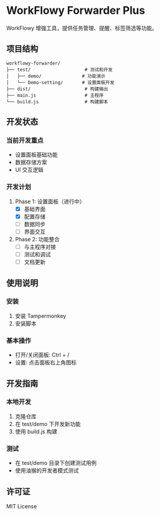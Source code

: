 # WorkFlowy Forwarder Plus

WorkFlowy 增强工具，提供任务管理、提醒、标签筛选等功能。

## 项目结构

```
workflowy-forwarder/
├── test/                    # 测试和开发
│   ├── demo/               # 功能演示
│   └── Demo-setting/       # 设置面板开发
├── dist/                    # 构建输出
├── main.js                  # 主程序
└── build.js                 # 构建脚本
```

## 开发状态

### 当前开发重点
- 设置面板基础功能
- 数据存储方案
- UI 交互逻辑

### 开发计划
1. Phase 1: 设置面板（进行中）
   - [x] 基础界面
   - [x] 配置存储
   - [ ] 数据同步
   - [ ] 界面交互

2. Phase 2: 功能整合
   - [ ] 与主程序对接
   - [ ] 测试和调试
   - [ ] 文档更新

## 使用说明

### 安装
1. 安装 Tampermonkey
2. 安装脚本

### 基本操作
- 打开/关闭面板: Ctrl + /
- 设置: 点击面板右上角图标

## 开发指南

### 本地开发
1. 克隆仓库
2. 在 test/demo 下开发新功能
3. 使用 build.js 构建

### 测试
- 在 test/demo 目录下创建测试用例
- 使用油猴的开发者模式测试

## 许可证
MIT License
